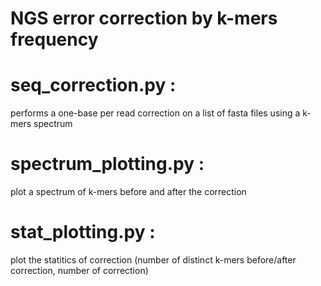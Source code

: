 # NGS error correction by k-mers frequency
# seq_correction.py :
performs a one-base per read correction on a list of fasta files using a k-mers spectrum
# spectrum_plotting.py :
plot a spectrum of k-mers before and after the correction
# stat_plotting.py :
plot the statitics of correction (number of distinct k-mers before/after correction, number of correction)
